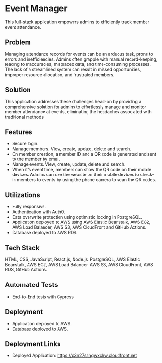 # Event Manager
This full-stack application empowers admins to efficiently track member event attendance.

## Problem
Managing attendance records for events can be an arduous task, prone to errors and inefficiencies. Admins often grapple with manual record-keeping, leading to inaccuracies, misplaced data, and time-consuming processes. The lack of a streamlined system can result in missed opportunities, improper resource allocation, and frustrated members.

## Solution
This application addresses these challenges head-on by providing a comprehensive solution for admins to effortlessly manage and monitor member attendance at events, eliminating the headaches associated with traditional methods.

## Features
- Secure login.
- Manage members. View, create, update, delete and search.
- On member creation, a member ID and a QR code is generated and sent to the member by email.
- Manage events. View, create, update, delete and search.
- When it's event time, members can show the QR code on their mobile devices. Admins can use the website on their mobile devices to check-in members to events by using the phone camera to scan the QR codes.

## Utilizations
- Fully responsive.
- Authentication with Auth0.
- Data overwrite protection using optimistic locking in PostgreSQL.
- Application deployed to AWS using AWS Elastic Beanstalk, AWS EC2, AWS Load Balancer, AWS S3, AWS CloudFront and GitHub Actions.
- Database deployed to AWS RDS.

## Tech Stack
HTML, CSS, JavaScript, React.js, Node.js, PostgreSQL, AWS Elastic Beanstalk, AWS EC2, AWS Load Balancer, AWS S3, AWS CloudFront, AWS RDS, GitHub Actions.

## Automated Tests
- End-to-End tests with Cypress.

## Deployment
- Application deployed to AWS.
- Database deployed to AWS.

## Deployment Links
- Deployed Application: https://d3n27sahgwxchw.cloudfront.net